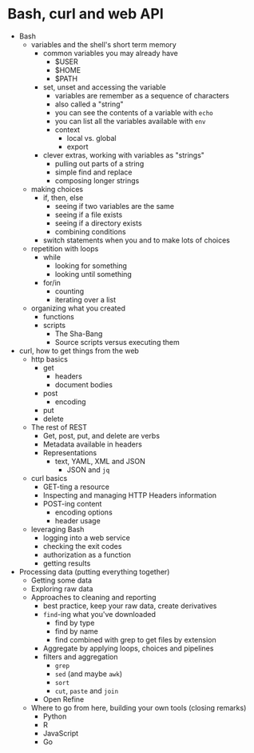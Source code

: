 
# Bash, curl and web API

+ Bash
    + variables and the shell's short term memory
        + common variables you may already have
            + $USER
            + $HOME
            + $PATH
        + set, unset and accessing the variable
            + variables are remember as a sequence of characters
            + also called a "string"
            + you can see the contents of a variable with `echo`
            + you can list all the variables available with `env`
            + context
                + local vs. global
                + export
        + clever extras, working with variables as "strings"
            + pulling out parts of a string
            + simple find and replace
            + composing longer strings
    + making choices
        + if, then, else
            + seeing if two variables are the same
            + seeing if a file exists
            + seeing if a directory exists
            + combining conditions
        + switch statements when you and to make lots of choices
    + repetition with loops
        + while
            + looking for something
            + looking until something
        + for/in
            + counting
            + iterating over a list
    + organizing what you created
        + functions
        + scripts
            + The Sha-Bang
            + Source scripts versus executing them
+ curl, how to get things from the web
    + http basics
        + get
            + headers
            + document bodies
        + post
            + encoding
        + put
        + delete
    + The rest of REST
        + Get, post, put, and delete are verbs
        + Metadata available in headers
        + Representations
            + text, YAML, XML and JSON
                + JSON and `jq`
    + curl basics
        + GET-ting a resource
        + Inspecting and managing HTTP Headers information
        + POST-ing content
            + encoding options
            + header usage
    + leveraging Bash
        + logging into a web service
        + checking the exit codes
        + authorization as a function
        + getting results
+ Processing data (putting everything together)
    + Getting some data
    + Exploring raw data
    + Approaches to cleaning and reporting
        + best practice, keep your raw data, create derivatives
        + `find`-ing what you've downloaded
            + find by type
            + find by name
            + find combined with grep to get files by extension
        + Aggregate by applying loops, choices and pipelines
        + filters and aggregation
            + `grep`
            + `sed` (and maybe `awk`)
            + `sort`
            + `cut`, `paste` and `join`
        + Open Refine
    + Where to go from here, building your own tools (closing remarks)
        + Python
        + R
        + JavaScript
        + Go
